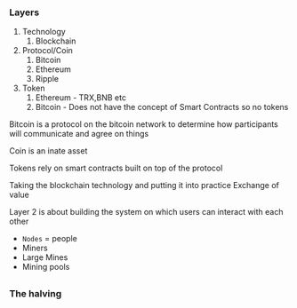### Layers
1. Technology
	1. Blockchain
2. Protocol/Coin
	1. Bitcoin
	2. Ethereum
	3. Ripple
3. Token
	1. Ethereum - TRX,BNB etc
	2. Bitcoin - Does not have the concept of Smart Contracts so no tokens

Bitcoin is a protocol on the bitcoin network to determine how participants will communicate and agree on things

Coin is an inate asset

Tokens rely on smart contracts built on top of the protocol

Taking the blockchain technology and putting it into practice
Exchange of value

Layer 2 is about building the system on which users can interact with each other

- `Nodes` = people
- Miners
- Large Mines
- Mining pools

## 

### The halving

